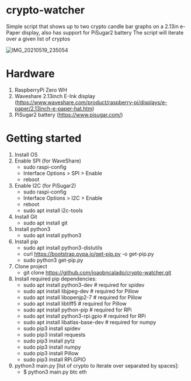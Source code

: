 # crypto-watcher

Simple script that shows up to two crypto candle bar graphs on a 2.13in e-Paper display, also has support for PiSugar2 battery
The script will iterate over a given list of cryptos

![IMG_20210519_235054](https://user-images.githubusercontent.com/12883662/118895158-873b9e00-b8fd-11eb-85e0-d2d9ac01b220.jpg)


# Hardware
1. RaspberryPi Zero WH
2. Waveshare 2.13inch E-Ink display (https://www.waveshare.com/product/raspberry-pi/displays/e-paper/2.13inch-e-paper-hat.htm)
3. PiSugar2 battery (https://www.pisugar.com/)

# Getting started
1. Install OS
2. Enable SPI (for WaveShare)
    - sudo raspi-config
    - Interface Options > SPI > Enable
    - reboot
3. Enable I2C (for PiSugar2)
    - sudo raspi-config
    - Interface Options > I2C > Enable
    - reboot
    - sudo apt install i2c-tools
4. Install Git
    - sudo apt install git
5. Install python3
    - sudo apt install python3
6. Install pip
    - sudo apt install python3-distutils
    - curl https://bootstrap.pypa.io/get-pip.py -o get-pip.py
    - sudo python3 get-pip.py
7. Clone project
    - git clone https://github.com/joaobncalado/crypto-watcher.git
8. Install required pip dependencies:
    - sudo apt install python3-dev # required for spidev
    - sudo apt install libjpeg-dev # required for Pillow
    - sudo apt install libopenjp2-7 # required for Pillow
    - sudo apt install libtiff5 # required for Pillow
    - sudo apt install python-pip # required for RPi
    - sudo apt install python3-rpi.gpio # required for RPi
    - sudo apt install libatlas-base-dev # required for numpy
    - sudo pip3 install spidev
    - sudo pip3 install requests
    - sudo pip3 install pytz
    - sudo pip3 install numpy
    - sudo pip3 install Pillow
    - sudo pip3 install RPi.GPIO
9. python3 main.py [list of crypto to iterate over separated by spaces]:
    - $ python3 main.py btc eth


